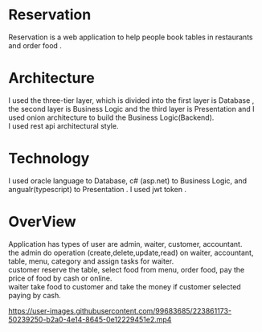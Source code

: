 # Reservation
Reservation is a web application to help people book tables in restaurants and order food .
# Architecture
I used the three-tier layer, which is divided into the first layer is Database , the second layer is Business Logic and the third layer is Presentation
and I used onion architecture to build the Business Logic(Backend).
<br>
I used rest api architectural style.
# Technology
I used oracle language to Database, c# (asp.net) to Business Logic, and angualr(typescript) to Presentation .
I used jwt token .
<br>
# OverView
Application has types of user are admin, waiter, customer, accountant.<br>
the admin do operation (create,delete,update,read)  on waiter, accountant, table, menu, category and assign tasks for waiter.
<br>
customer reserve the table, select food from menu, order food, pay the price of food by cash or online. 
<br>
waiter take food to customer and take the money if customer selected paying by cash.

https://user-images.githubusercontent.com/99683685/223861173-50239250-b2a0-4e14-8645-0e12229451e2.mp4

